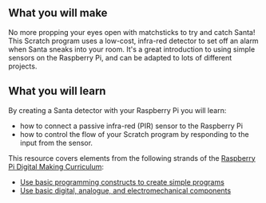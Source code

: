 ## What you will make
No more propping your eyes open with matchsticks to try and catch Santa! This Scratch program uses a low-cost, infra-red detector to set off an alarm when Santa sneaks into your room. It's a great introduction to using simple sensors on the Raspberry Pi, and can be adapted to lots of different projects.

## What you will learn
By creating a Santa detector with your Raspberry Pi you will learn:

- how to connect a passive infra-red (PIR) sensor to the Raspberry Pi
- how to control the flow of your Scratch program by responding to the input from the sensor.

This resource covers elements from the following strands of the [Raspberry Pi Digital Making Curriculum](https://www.raspberrypi.org/curriculum/):

- [Use basic programming constructs to create simple programs](https://www.raspberrypi.org/curriculum/programming/creator)
- [Use basic digital, analogue, and electromechanical components](https://www.raspberrypi.org/curriculum/physical-computing/creator)

